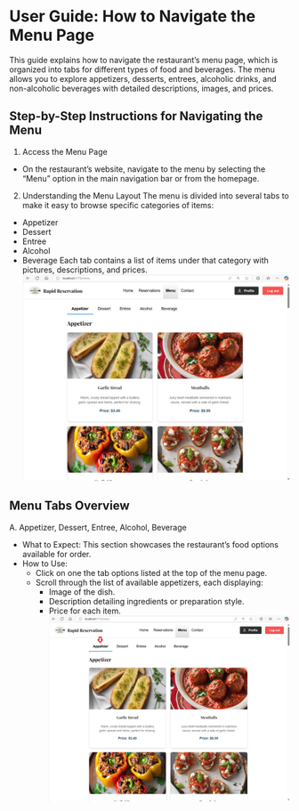 # User Guide: How to Navigate the Menu Page
This guide explains how to navigate the restaurant’s menu page, which is organized into tabs for different types of food and beverages. The menu allows you to explore appetizers, desserts, entrees, alcoholic drinks, and non-alcoholic beverages with detailed descriptions, images, and prices.

## Step-by-Step Instructions for Navigating the Menu
1. Access the Menu Page
  - On the restaurant’s website, navigate to the menu by selecting the “Menu” option in the main navigation bar or from the homepage.
2. Understanding the Menu Layout
The menu is divided into several tabs to make it easy to browse specific categories of items:
  - Appetizer
  - Dessert
  - Entree
  - Alcohol
  - Beverage
Each tab contains a list of items under that category with pictures, descriptions, and prices.
![Rapid Reservation Menu Page!](menu.jpg "Menu Page")
## Menu Tabs Overview
A. Appetizer, Dessert, Entree, Alcohol, Beverage
  - What to Expect: This section showcases the restaurant’s food options available for order.
  - How to Use:
    - Click on one the tab options listed at the top of the menu page.
    - Scroll through the list of available appetizers, each displaying:
      - Image of the dish.
      - Description detailing ingredients or preparation style.
      - Price for each item.
![Rapid Reservation Menu Page!](Appetizer-update.jpg "Appetizer")
